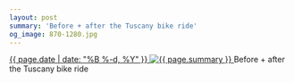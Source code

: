 ```yaml
---
layout: post
summary: 'Before + after the Tuscany bike ride'
og_image: 870-1280.jpg
---
```


<p>
 <time>
  <a href="/870">
   {{ page.date | date: "%B %-d, %Y" }}
  </a>
 </time>
 <a href="/870">
  <img alt="{{ page.summary }}" sizes="(min-width: 700px) 50vw, calc(100vw - 2rem)" src="{{ site.assets_url }}/870-640.jpg" srcset="{{ site.assets_url }}/870-320.jpg 320w, {{ site.assets_url }}/870-640.jpg 640w, {{ site.assets_url }}/870-960.jpg 960w, {{ site.assets_url }}/870-1280.jpg 1280w"/>
 </a>
 <span>
  Before + after the Tuscany bike ride
 </span>
</p>
